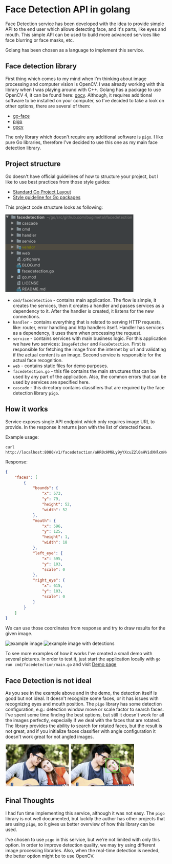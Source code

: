 Face Detection API in golang
=====

Face Detection service has been developed with the idea to provide simple API to the end user which allows detecting face, and it's parts, like eyes and mouth.
This simple API can be used to build more advanced services like face blurring or face masks, etc.

Golang has been chosen as a language to implement this service.

## Face detection library

First thing which comes to my mind when I'm thinking about image processing and computer vision is OpenCV. 
I was already working with this library when I was playing around with C++. Golang has a package to use OpenCV 4, it can be found here: [gocv](https://github.com/hybridgroup/gocv).
Although, it requires additional software to be installed on your computer, so I've decided to take a look on other options, there are several of them:

* [go-face](https://github.com/Kagami/go-face)
* [pigo](https://github.com/esimov/pigo)
* [gocv](https://github.com/hybridgroup/gocv)

The only library which doesn't require any additional software is `pigo`. I like pure Go libraries, therefore I've decided to use this one as my main face detection library.

## Project structure

Go doesn't have official guidelines of how to structure your project, but I like to use best practices from those style guides:

* [Standard Go Project Layout](https://github.com/golang-standards/project-layout)
* [Style guideline for Go packages](https://rakyll.org/style-packages/)

This project code structure looks as following:

<img src="web/blog/project_layout.png" width="400px" />

* `cmd/facedetection` - contains main application. 
The flow is simple, it creates the services, then it creates a handler and passes services as a dependency to it. After the handler is created, it listens for the new connections.
* `handler` - contains everything that is related to serving HTTP requests, like: router, error handling and http handlers itself.
Handler has services as a dependency, it uses them when processing the request. 
* `service` - contains services with main business logic. For this application we have two services: `ImageFetcher` and `FaceDetection`. 
First is responsible for fetching the image from the internet by url and validating if the actual content is an image. Second service is responsible for the actual face recognition. 
* `web` - contains static files for demo purposes.
* `facedetection.go` - this file contains the main structures that can be used by any part of the application. Also, the common errors that can be used by services are specified here.
* `cascade` - this directory contains classifiers that are required by the face detection library `pigo`.

## How it works

Service exposes single API endpoint which only requires image URL to provide. In the response it returns json with the list of detected faces.

Example usage:
```
curl http://localhost:8080/v1/facedetection/aHR0cHM6Ly9yYXcuZ2l0aHVidXNlcmNvbnRlbnQuY29tL2VzaW1vdi9waWdvL21hc3Rlci90ZXN0ZGF0YS9zYW1wbGUuanBn
```
Response:
```json
{
    "faces": [
        {
            "bounds": {
                "x": 573,
                "y": 79,
                "height": 52,
                "width": 52
            },
            "mouth": {
                "x": 596,
                "y": 125,
                "height": 1,
                "width": 18
            },
            "left_eye": {
                "x": 595,
                "y": 103,
                "scale": 0
            },
            "right_eye": {
                "x": 615,
                "y": 103,
                "scale": 0
            }
        }
    ]
}
```

We can use those coordinates from response and try to draw results for the given image.

<img src="web/blog/example_image.png" width="400px" alt="example image" />
<img src="web/blog/example_image_with_detections.png" width="400px" alt="example image with detections" />

To see more examples of how it works I've created a small demo with several pictures.
In order to test it, just start the application locally with `go run cmd/facedetection/main.go` and visit [Demo page](http://localhost:8080/web/demo.html)

## Face Detection is not ideal

As you see in the example above and in the demo, the detection itself is good but not ideal. It doesn't recognize some faces, or it has issues with recognizing eyes and mouth position.
The `pigo` library has some detection configuration, e.g.: detection window move or scale factor to search faces. 
I've spent some time finding the best options, but still it doesn't work for all the images perfectly, especially if we deal with the faces that are rotated.
The library provides the ability to search for rotated faces, but the result is not great, and if you initialize faces classifier with angle configuration it doesn't work great for not angled images.

<img src="web/blog/example_angle.png" width="200px" />
<img src="web/blog/example_angle_with_detections.png" width="200px" />

## Final Thoughts

I had fun time implementing this service, although it was not easy. 
The `pigo` library is not well documented, but luckily the author has other projects that are using `pigo`, so it gives us better overview of how this library can be used.

I've chosen to use `pigo` in this service, but we're not limited with only this option. In order to improve detection quality, we may try using different image processing libraries.
Also, when the real-time detection is needed, the better option might be to use OpenCV.
